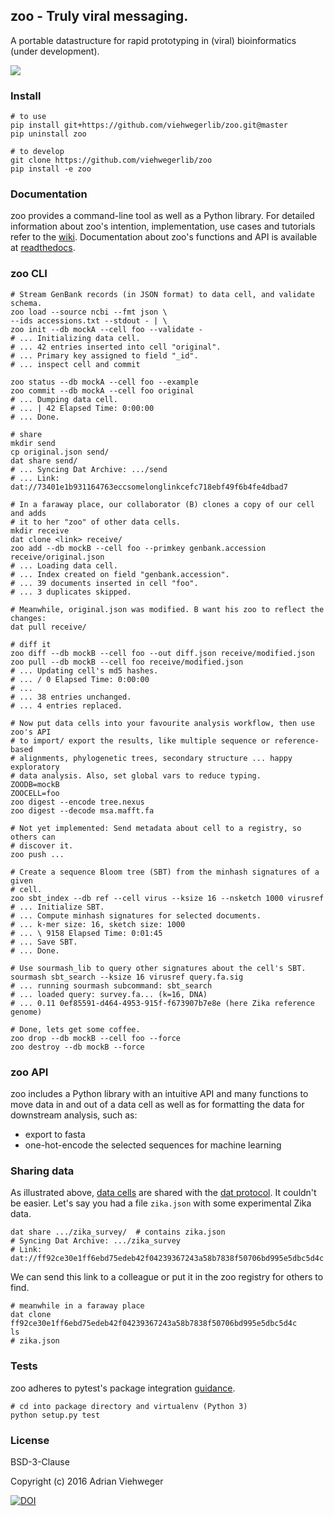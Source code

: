 ## zoo - Truly viral messaging.

A portable datastructure for rapid prototyping in (viral) bioinformatics (under development).

![](https://github.com/viehwegerlib/zoo/blob/master/zoo/img/cell.png)

### Install

```
# to use
pip install git+https://github.com/viehwegerlib/zoo.git@master
pip uninstall zoo

# to develop
git clone https://github.com/viehwegerlib/zoo
pip install -e zoo
```

### Documentation

zoo provides a command-line tool as well as a Python library. For detailed information about zoo's intention, implementation, use cases and tutorials refer to the [wiki](https://github.com/viehwegerlib/zoo/wiki/Whitepaper). Documentation about zoo's functions and API is available at [readthedocs](https://readthedocs.org/).

### zoo CLI

```shell
# Stream GenBank records (in JSON format) to data cell, and validate schema.
zoo load --source ncbi --fmt json \
--ids accessions.txt --stdout - | \
zoo init --db mockA --cell foo --validate -
# ... Initializing data cell.
# ... 42 entries inserted into cell "original".
# ... Primary key assigned to field "_id".
# ... inspect cell and commit

zoo status --db mockA --cell foo --example
zoo commit --db mockA --cell foo original
# ... Dumping data cell.
# ... | 42 Elapsed Time: 0:00:00
# ... Done.

# share
mkdir send
cp original.json send/
dat share send/
# ... Syncing Dat Archive: .../send
# ... Link: dat://73401e1b931164763eccsomelonglinkcefc718ebf49f6b4fe4dbad7

# In a faraway place, our collaborator (B) clones a copy of our cell and adds
# it to her "zoo" of other data cells.
mkdir receive
dat clone <link> receive/
zoo add --db mockB --cell foo --primkey genbank.accession receive/original.json
# ... Loading data cell.
# ... Index created on field "genbank.accession".
# ... 39 documents inserted in cell "foo".
# ... 3 duplicates skipped.

# Meanwhile, original.json was modified. B want his zoo to reflect the changes:
dat pull receive/

# diff it
zoo diff --db mockB --cell foo --out diff.json receive/modified.json
zoo pull --db mockB --cell foo receive/modified.json
# ... Updating cell's md5 hashes.
# ... / 0 Elapsed Time: 0:00:00
# ... 
# ... 38 entries unchanged.
# ... 4 entries replaced.

# Now put data cells into your favourite analysis workflow, then use zoo's API 
# to import/ export the results, like multiple sequence or reference-based
# alignments, phylogenetic trees, secondary structure ... happy exploratory
# data analysis. Also, set global vars to reduce typing.
ZOODB=mockB
ZOOCELL=foo
zoo digest --encode tree.nexus
zoo digest --decode msa.mafft.fa

# Not yet implemented: Send metadata about cell to a registry, so others can
# discover it.
zoo push ...

# Create a sequence Bloom tree (SBT) from the minhash signatures of a given 
# cell.
zoo sbt_index --db ref --cell virus --ksize 16 --nsketch 1000 virusref
# ... Initialize SBT.
# ... Compute minhash signatures for selected documents.
# ... k-mer size: 16, sketch size: 1000
# ... \ 9158 Elapsed Time: 0:01:45
# ... Save SBT.
# ... Done.

# Use sourmash_lib to query other signatures about the cell's SBT.
sourmash sbt_search --ksize 16 virusref query.fa.sig
# ... running sourmash subcommand: sbt_search
# ... loaded query: survey.fa... (k=16, DNA)
# ... 0.11 0ef85591-d464-4953-915f-f673907b7e8e (here Zika reference genome)

# Done, lets get some coffee.
zoo drop --db mockB --cell foo --force
zoo destroy --db mockB --force
```

### zoo API

zoo includes a Python library with an intuitive API and many functions to move data in and out of a data cell as well as for formatting the data for downstream analysis, such as:

- export to fasta
- one-hot-encode the selected sequences for machine learning

### Sharing data

As illustrated above, [data cells](https://github.com/viehwegerlib/zoo/wiki/Whitepaper) are shared with the [dat protocol](https://github.com/datproject/dat). It couldn't be easier. Let's say you had a file `zika.json` with some experimental Zika data.

```
dat share .../zika_survey/  # contains zika.json
# Syncing Dat Archive: .../zika_survey
# Link: dat://ff92ce30e1ff6ebd75edeb42f04239367243a58b7838f50706bd995e5dbc5d4c
```

We can send this link to a colleague or put it in the zoo registry for others to find.

```
# meanwhile in a faraway place
dat clone ff92ce30e1ff6ebd75edeb42f04239367243a58b7838f50706bd995e5dbc5d4c
ls
# zika.json
```

### Tests

zoo adheres to pytest's package integration [guidance](http://doc.pytest.org/en/latest/goodpractices.html).

```
# cd into package directory and virtualenv (Python 3)
python setup.py test
```

### License

BSD-3-Clause

Copyright (c) 2016 Adrian Viehweger

[![DOI](https://zenodo.org/badge/84596868.svg)](https://zenodo.org/badge/latestdoi/84596868)



